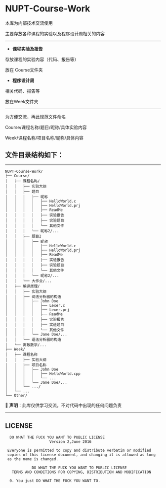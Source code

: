 # NUPT-Course-Work

本库为内部技术交流使用

主要存放各种课程的实验以及程序设计周相关的内容

----------

* **课程实验及报告**

存放课程的实验内容（代码、报告等）

放在 Course文件夹

* **程序设计周**

相关代码、报告等

放在Week文件夹

----------

为方便交流，再此规范文件命名

Course/课程名称/题目/昵称/具体实验内容

Week/课程名称/项目名称/昵称/具体内容

## 文件目录结构如下：
-----------------------------
```
NUPT-Course-Work/
├── Course/
│   ├── 课程名称/
│   │   ├── 实验大纲
│   │   ├── 题目
│   │   │   ├── 昵称
│   │   │   │   ├── HelloWorld.c
│   │   │   │   ├── HelloWorld.prj
│   │   │   │   ├── ReadMe
│   │   │   │   ├── 实验报告
│   │   │   │   ├── 实验题目
│   │   │   │   └── 其他文件
│   │   │   └── 昵称2/...
│   │   ├── 题目2
│   │   │   ├── 昵称
│   │   │   │   ├── HelloWorld.c
│   │   │   │   ├── HelloWorld.prj
│   │   │   │   ├── ReadMe
│   │   │   │   ├── 实验报告
│   │   │   │   ├── 实验题目
│   │   │   │   └── 其他文件
│   │   │   └── 昵称2/...
│   │   └── 大作业/...
│   ├── 编译原理/
│   │   ├── 实验大纲
│   │   ├── 词法分析器的构造
│   │   │   ├── John Doe
│   │   │   │   ├── Lexer.c
│   │   │   │   ├── Lexer.prj
│   │   │   │   ├── ReadMe
│   │   │   │   ├── 实验报告
│   │   │   │   ├── 实验题目
│   │   │   │   └── 其他文件
│   │   │   └── Jane Doe/...
│   │   └── 语法分析器的构造
│   └── 离散数学/...
├── Week/
│   ├── 课程名称
│   │   ├── 实验大纲
│   │   ├── 项目名称
│   │   │   ├── John Doe
│   │   │   │   ├── HelloWorld.cpp
│   │   │   │   └── ...
│   │   │   └── Jane Doe/...
│   │   └── .../
│   └── ...
└── Other/
```

:red_circle: **声明**：此库仅供学习交流，不对代码中出现的任何问题负责

----------

## LICENSE

```
  DO WHAT THE FUCK YOU WANT TO PUBLIC LICENSE 
                    Version 2,June 2016

 Everyone is permitted to copy and distribute verbatim or modified 
 copies of this license document, and changing it is allowed as long 
 as the name is changed. 

            DO WHAT THE FUCK YOU WANT TO PUBLIC LICENSE 
   TERMS AND CONDITIONS FOR COPYING, DISTRIBUTION AND MODIFICATION 

  0. You just DO WHAT THE FUCK YOU WANT TO.
```